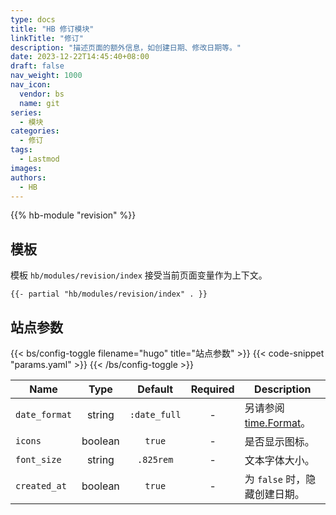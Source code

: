 ```yaml
---
type: docs
title: "HB 修订模块"
linkTitle: "修订"
description: "描述页面的额外信息，如创建日期、修改日期等。"
date: 2023-12-22T14:45:40+08:00
draft: false
nav_weight: 1000
nav_icon:
  vendor: bs
  name: git
series:
  - 模块
categories:
  - 修订
tags:
  - Lastmod
images:
authors:
  - HB
---
```


{{% hb-module "revision" %}}

## 模板

模板 `hb/modules/revision/index` 接受当前页面变量作为上下文。

```go-html-template
{{- partial "hb/modules/revision/index" . }}
```

## 站点参数

{{< bs/config-toggle filename="hugo" title="站点参数" >}}
{{< code-snippet "params.yaml" >}}
{{< /bs/config-toggle >}}

| Name | Type | Default | Required | Description |
| --- | :-: | :-: | :-: | --- |
| `date_format` | string | `:date_full` | - | 另请参阅 [time.Format](https://gohugo.io/functions/time/format/)。
| `icons` | boolean | `true` | - | 是否显示图标。
| `font_size` | string | `.825rem` | - | 文本字体大小。
| `created_at` | boolean | `true` | - | 为 `false` 时，隐藏创建日期。
